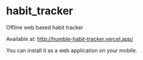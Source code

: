 # habit_tracker
Offline web based habit tracker

Available at: http://humble-habit-tracker.vercel.app/

You can install it as a web application on your mobile.
